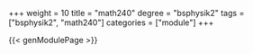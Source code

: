 +++
weight = 10
title = "math240"
degree = "bsphysik2"
tags = ["bsphysik2", "math240"]
categories = ["module"]
+++

{{< genModulePage >}}
